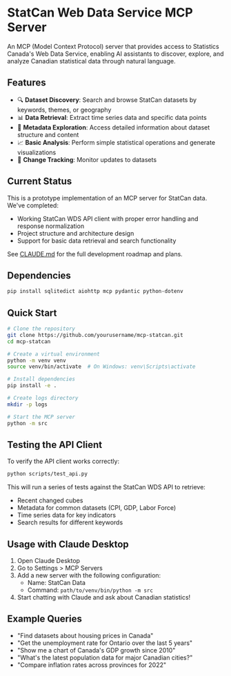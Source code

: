 # StatCan Web Data Service MCP Server

An MCP (Model Context Protocol) server that provides access to Statistics Canada's Web Data Service, enabling AI assistants to discover, explore, and analyze Canadian statistical data through natural language.

## Features

- 🔍 **Dataset Discovery**: Search and browse StatCan datasets by keywords, themes, or geography
- 📊 **Data Retrieval**: Extract time series data and specific data points
- 📝 **Metadata Exploration**: Access detailed information about dataset structure and content
- 📈 **Basic Analysis**: Perform simple statistical operations and generate visualizations
- 🔄 **Change Tracking**: Monitor updates to datasets

## Current Status

This is a prototype implementation of an MCP server for StatCan data. We've completed:

- Working StatCan WDS API client with proper error handling and response normalization
- Project structure and architecture design
- Support for basic data retrieval and search functionality

See [CLAUDE.md](CLAUDE.md) for the full development roadmap and plans.

## Dependencies

```bash
pip install sqlitedict aiohttp mcp pydantic python-dotenv
```

## Quick Start

```bash
# Clone the repository
git clone https://github.com/yourusername/mcp-statcan.git
cd mcp-statcan

# Create a virtual environment
python -m venv venv
source venv/bin/activate  # On Windows: venv\Scripts\activate

# Install dependencies
pip install -e .

# Create logs directory
mkdir -p logs

# Start the MCP server
python -m src
```

## Testing the API Client

To verify the API client works correctly:

```bash
python scripts/test_api.py
```

This will run a series of tests against the StatCan WDS API to retrieve:
- Recent changed cubes
- Metadata for common datasets (CPI, GDP, Labor Force)
- Time series data for key indicators
- Search results for different keywords

## Usage with Claude Desktop

1. Open Claude Desktop
2. Go to Settings > MCP Servers
3. Add a new server with the following configuration:
   - Name: StatCan Data
   - Command: `path/to/venv/bin/python -m src`
4. Start chatting with Claude and ask about Canadian statistics!

## Example Queries

- "Find datasets about housing prices in Canada"
- "Get the unemployment rate for Ontario over the last 5 years"
- "Show me a chart of Canada's GDP growth since 2010"
- "What's the latest population data for major Canadian cities?"
- "Compare inflation rates across provinces for 2022"